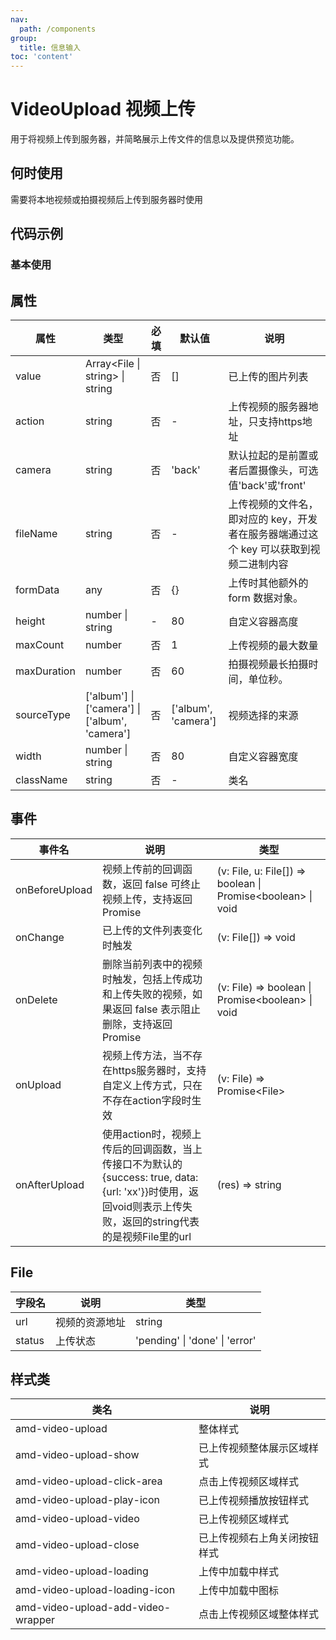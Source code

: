 ```yaml
---
nav:
  path: /components
group:
  title: 信息输入
toc: 'content'
---
```


# VideoUpload 视频上传

用于将视频上传到服务器，并简略展示上传文件的信息以及提供预览功能。

## 何时使用

需要将本地视频或拍摄视频后上传到服务器时使用

## 代码示例
### 基本使用

<code src='../../demo/pages/VideoUpload'></code>

## 属性 

| 属性 | 类型 | 必填 | 默认值 | 说明 |
| -----|-----|-----|-----|----- |
| value | Array\<File \| string\> \| string | 否 | [] | 已上传的图片列表 |
| action | string | 否 | - | 上传视频的服务器地址，只支持https地址 |
| camera | string | 否 | 'back' | 默认拉起的是前置或者后置摄像头，可选值'back'或'front' |
| fileName | string | 否 | - | 上传视频的文件名，即对应的 key，开发者在服务器端通过这个 key 可以获取到视频二进制内容 |
| formData | any | 否 | {} | 上传时其他额外的 form 数据对象。 |
| height | number &verbar; string | - | 80 | 自定义容器高度 |
| maxCount | number | 否 | 1 | 上传视频的最大数量 |
| maxDuration | number | 否 | 60 | 拍摄视频最长拍摄时间，单位秒。 |
| sourceType | ['album'] &verbar; ['camera'] &verbar; ['album', 'camera'] | 否 | ['album', 'camera'] | 视频选择的来源 |
| width | number &verbar; string | 否 | 80 | 自定义容器宽度 |
| className | string | 否 | - | 类名 |

## 事件 


| 事件名 | 说明 | 类型 |
| -----|-----|----- |
| onBeforeUpload | 视频上传前的回调函数，返回 false 可终止视频上传，支持返回 Promise | (v: File, u: File[]) => boolean &verbar; Promise\<boolean\> &verbar; void |
| onChange | 已上传的文件列表变化时触发 | (v: File[]) => void |
| onDelete | 删除当前列表中的视频时触发，包括上传成功和上传失败的视频，如果返回 false 表示阻止删除，支持返回 Promise | (v: File) => boolean &verbar; Promise\<boolean\> &verbar; void |
| onUpload | 视频上传方法，当不存在https服务器时，支持自定义上传方式，只在不存在action字段时生效 | (v: File) => Promise\<File\> |
| onAfterUpload | 使用action时，视频上传后的回调函数，当上传接口不为默认的{success: true, data: {url: 'xx'}}时使用，返回void则表示上传失败，返回的string代表的是视频File里的url | (res) => string |

## File

| 字段名 | 说明 | 类型 |
| -----|-----|----- |
| url | 视频的资源地址 | string |
| status | 上传状态 | 'pending' \| 'done' \| 'error' |

## 样式类 

| 类名 | 说明 |
| -----|----- |
| amd-video-upload | 整体样式 |
| amd-video-upload-show | 已上传视频整体展示区域样式 |
| amd-video-upload-click-area | 点击上传视频区域样式 |
| amd-video-upload-play-icon | 已上传视频播放按钮样式 |
| amd-video-upload-video | 已上传视频区域样式 |
| amd-video-upload-close | 已上传视频右上角关闭按钮样式 |
| amd-video-upload-loading | 上传中加载中样式 |
| amd-video-upload-loading-icon | 上传中加载中图标 |
| amd-video-upload-add-video-wrapper | 点击上传视频区域整体样式 |